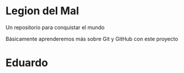 # Legion del Mal
Un repositorio para conquistar el mundo

Básicamente aprenderemos más sobre Git y GitHub con este proyecto

# Eduardo